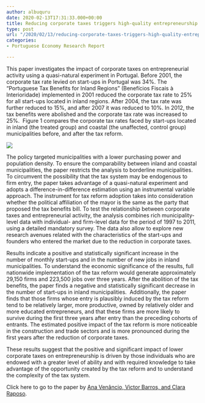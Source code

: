 ```yaml
---
author: albuquru
date: 2020-02-13T17:31:33.000+00:00
title: Reducing corporate taxes triggers high-quality entrepreneurship
type: post
url: "/2020/02/13/reducing-corporate-taxes-triggers-high-quality-entrepreneurship/"
categories:
- Portuguese Economy Research Report

---
```

This paper investigates the impact of corporate taxes on entrepreneurial activity using a quasi-natural experiment in Portugal. Before 2001, the corporate tax rate levied on start-ups in Portugal was 34%. The “Portuguese Tax Benefits for Inland Regions” (Benefícios Fiscais à Interioridade) implemented in 2001 reduced the corporate tax rate to 25% for all start-ups located in inland regions. After 2004, the tax rate was further reduced to 15%, and after 2007 it was reduced to 10%. In 2012, the tax benefits were abolished and the corporate tax rate was increased to 25%.  Figure 1 compares the corporate tax rates faced by start-ups located in inland (the treated group) and coastal (the unaffected, control group) municipalities before, and after the tax reform.

![](/v1585066179/research_report/2020/02/corporate-taxes.png)

The policy targeted municipalities with a lower purchasing power and population density. To ensure the comparability between inland and coastal municipalities, the paper restricts the analysis to borderline municipalities. To circumvent the possibility that the tax system may be endogenous to firm entry, the paper takes advantage of a quasi-natural experiment and adopts a difference-in-difference estimation using an instrumental variable approach. The instrument for tax reform adoption takes into consideration whether the political affiliation of the mayor is the same as the party that proposed the tax benefits bill. To test the relationship between corporate taxes and entrepreneurial activity, the analysis combines rich municipality-level data with individual- and firm-level data for the period of 1997 to 2011, using a detailed mandatory survey. The data also allow to explore new research avenues related with the characteristics of the start-ups and founders who entered the market due to the reduction in corporate taxes.

Results indicate a positive and statistically significant increase in the number of monthly start-ups and in the number of new jobs in inland municipalities. To understand the economic significance of the results, full nationwide implementation of the tax reform would generate approximately 29,150 firms and 223,500 jobs over three years. After the abolition of the tax benefits, the paper finds a negative and statistically significant decrease in the number of start-ups in inland municipalities.  Additionally, the paper finds that those firms whose entry is plausibly induced by the tax reform tend to be relatively larger, more productive, owned by relatively older and more educated entrepreneurs, and that these firms are more likely to survive during the first three years after entry than the preceding cohorts of entrants. The estimated positive impact of the tax reform is more noticeable in the construction and trade sectors and is more pronounced during the first years after the reduction of corporate taxes.

These results suggest that the positive and significant impact of lower corporate taxes on entrepreneurship is driven by those individuals who are endowed with a greater level of ability and with required knowledge to take advantage of the opportunity created by the tax reform and to understand the complexity of the tax system.

Click here to go to the paper by [Ana Venâncio, Victor Barros, and Clara Raposo](https://ideas.repec.org/p/mde/wpaper/0140.html).
